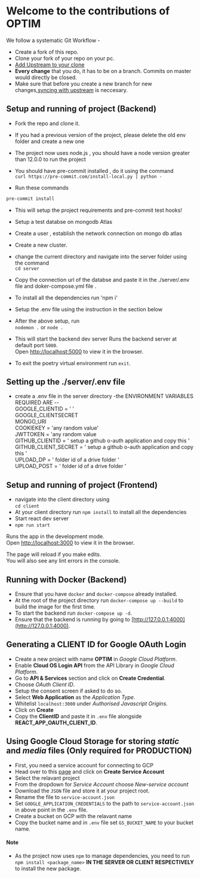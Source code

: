 # Welcome to the contributions of OPTIM

We follow a systematic Git Workflow -

- Create a fork of this repo.
- Clone your fork of your repo on your pc.
- [Add Upstream to your clone](https://help.github.com/en/github/collaborating-with-issues-and-pull-requests/configuring-a-remote-for-a-fork)
- **Every change** that you do, it has to be on a branch. Commits on master would directly be closed.
- Make sure that before you create a new branch for new changes,[syncing with upstream](https://help.github.com/en/github/collaborating-with-issues-and-pull-requests/syncing-a-fork) is neccesary.

## Setup and running of project (Backend)

- Fork the repo and clone it.
- If you had a previous version of the project, please delete the old env folder and create a new one
- The project now uses node.js , you should have a node version greater than 12.0.0 to run the project

- You should have pre-commit installed , do it using the command<br> `curl https://pre-commit.com/install-local.py | python -`

- Run these commands

```bash
pre-commit install
```

- This will setup the project requirements and pre-commit test hooks!

- Setup a test databse on mongodb Atlas
- Create a user , establish the network connection on mongo db atlas
- Create a new cluster.

- change the current directory and navigate into the server folder using the command <br> `cd server`
- Copy the connection url of the databse and paste it in the ./server/.env file and doker-compose.yml file .

- To install all the dependencies run 'npm i'

- Setup the .env file using the instruction in the section below

- After the above setup, run <br>
  `nodemon .` or
  `node .`

- This will start the backend dev server
  Runs the backend server at default port `5000`.<br />
  Open [http://localhost:5000](http://localhost:5000) to view it in the browser.

- To exit the poetry virtual environment run `exit`.

## Setting up the ./server/.env file

- create a .env file in the server directory
  -the ENVIRONMENT VARIABLES REQUIRED ARE --<br>
  GOOGLE_CLIENTID = ' ' <br>
  GOOGLE_CLIENTSECRET <br>
  MONGO_URI <br>
  COOKIEKEY = 'any random value' <br>
  JWTTOKEN = 'any random value<br>
  GITHUB_CLIENTID = ' setup a github o-auth application and copy this ' <br>
  GITHUB_CLIENT_SECRET = ' setup a github o-auth application and copy this '<br>
  UPLOAD_DP = ' folder id of a drive folder '<br>
  UPLOAD_POST = ' folder id of a drive folder '<br>

## Setup and running of project (Frontend)

- navigate into the client directory using <br> `cd client`
- At your client directory run `npm install` to install all the dependencies
- Start react dev server
- `npm run start`

Runs the app in the development mode.<br />
Open [http://localhost:3000](http://localhost:3000) to view it in the browser.

The page will reload if you make edits.<br />
You will also see any lint errors in the console.

## Running with Docker (Backend)

- Ensure that you have `docker` and `docker-compose` already installed.
- At the root of the project directory run `docker-compose up --build` to build the image for the first time.
- To start the backend run `docker-compose up -d`.
- Ensure that the backend is running by going to [http://127.0.0.1:4000](http://127.0.0.1:4000).

## Generating a CLIENT ID for Google OAuth Login

- Create a new project with name **OPTIM** in _Google Cloud Platform_.
- Enable **Cloud OS Login API** from the API Library in _Google Cloud Platform_.
- Go to **API & Services** section and click on **Create Credential**.
- Choose _OAuth Client ID_.
- Setup the consent screen if asked to do so.
- Select **Web Application** as the _Application Type_.
- Whitelist `localhost:3000` under _Authorised Javascript Origins_.
- Click on **Create**
- Copy the **ClientID** and paste it in `.env` file alongside **REACT_APP_OAUTH_CLIENT_ID**.

## Using Google Cloud Storage for storing _static_ and _media_ files (Only required for PRODUCTION)

- First, you need a service account for connecting to GCP
- Head over to this [page](https://cloud.google.com/docs/authentication/getting-started) and click on **Create Service Account**
- Select the relavant project
- From the dropdown for _Service Account_ choose _New-service account_
- Download the `JSON` file and store it at your project root.
- Rename the file to `service-account.json`
- Set `GOOGLE_APPLICATION_CREDENTIALS` to the path to `service-account.json` in above point in the `.env` file.
- Create a bucket on GCP with the relavant name
- Copy the bucket name and in `.env` file set `GS_BUCKET_NAME` to your bucket name.

#### Note

- As the project now uses `npm` to manage dependencies, you need to run `npm install <package_name>` **IN THE SERVER OR CLIENT RESPECTIVELY** to install the new package.
